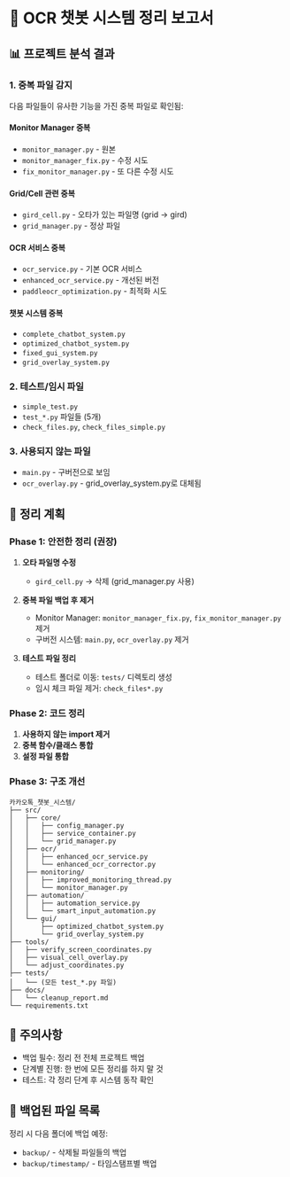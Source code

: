 # 🧹 OCR 챗봇 시스템 정리 보고서

## 📊 프로젝트 분석 결과

### 1. 중복 파일 감지
다음 파일들이 유사한 기능을 가진 중복 파일로 확인됨:

#### Monitor Manager 중복
- `monitor_manager.py` - 원본
- `monitor_manager_fix.py` - 수정 시도
- `fix_monitor_manager.py` - 또 다른 수정 시도

#### Grid/Cell 관련 중복
- `gird_cell.py` - 오타가 있는 파일명 (grid → gird)
- `grid_manager.py` - 정상 파일

#### OCR 서비스 중복
- `ocr_service.py` - 기본 OCR 서비스
- `enhanced_ocr_service.py` - 개선된 버전
- `paddleocr_optimization.py` - 최적화 시도

#### 챗봇 시스템 중복
- `complete_chatbot_system.py`
- `optimized_chatbot_system.py`
- `fixed_gui_system.py`
- `grid_overlay_system.py`

### 2. 테스트/임시 파일
- `simple_test.py`
- `test_*.py` 파일들 (5개)
- `check_files.py`, `check_files_simple.py`

### 3. 사용되지 않는 파일
- `main.py` - 구버전으로 보임
- `ocr_overlay.py` - grid_overlay_system.py로 대체됨

## 🎯 정리 계획

### Phase 1: 안전한 정리 (권장)
1. **오타 파일명 수정**
   - `gird_cell.py` → 삭제 (grid_manager.py 사용)

2. **중복 파일 백업 후 제거**
   - Monitor Manager: `monitor_manager_fix.py`, `fix_monitor_manager.py` 제거
   - 구버전 시스템: `main.py`, `ocr_overlay.py` 제거

3. **테스트 파일 정리**
   - 테스트 폴더로 이동: `tests/` 디렉토리 생성
   - 임시 체크 파일 제거: `check_files*.py`

### Phase 2: 코드 정리
1. **사용하지 않는 import 제거**
2. **중복 함수/클래스 통합**
3. **설정 파일 통합**

### Phase 3: 구조 개선
```
카카오톡_챗봇_시스템/
├── src/
│   ├── core/
│   │   ├── config_manager.py
│   │   ├── service_container.py
│   │   └── grid_manager.py
│   ├── ocr/
│   │   ├── enhanced_ocr_service.py
│   │   └── enhanced_ocr_corrector.py
│   ├── monitoring/
│   │   ├── improved_monitoring_thread.py
│   │   └── monitor_manager.py
│   ├── automation/
│   │   ├── automation_service.py
│   │   └── smart_input_automation.py
│   └── gui/
│       ├── optimized_chatbot_system.py
│       └── grid_overlay_system.py
├── tools/
│   ├── verify_screen_coordinates.py
│   ├── visual_cell_overlay.py
│   └── adjust_coordinates.py
├── tests/
│   └── (모든 test_*.py 파일)
├── docs/
│   └── cleanup_report.md
└── requirements.txt
```

## 🚨 주의사항
- 백업 필수: 정리 전 전체 프로젝트 백업
- 단계별 진행: 한 번에 모든 정리를 하지 말 것
- 테스트: 각 정리 단계 후 시스템 동작 확인

## 💾 백업된 파일 목록
정리 시 다음 폴더에 백업 예정:
- `backup/` - 삭제될 파일들의 백업
- `backup/timestamp/` - 타임스탬프별 백업